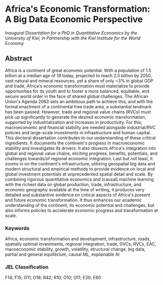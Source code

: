 # Africa's Economic Transformation: A Big Data Economic Perspective

*Inaugural Dissertation for a PhD in Quantitative Economics by the University of Kiel, in Partnership with the Kiel Institute for the World Economy*

## Abstract
Africa is a continent of great economic potential. With a population of 1.5 billion at a median age of 19 today, projected to reach 2.5 billion by 2050, vast natural and mineral resources, yet a share of only ~3% in global GDP and trade, Africa's economic transformation must materialize to provide opportunities for its youth and to foster a more balanced, equitable, and secure world order in the face of shared global challenges. The African Union's Agenda 2063 sets an ambitious path to achieve this, and with the formal enactment of a continental free trade area, a substantial landmark has been passed. However, trade and regional value chains (RVCs) must pick up significantly to generate the desired economic transformation, supported by industrialization and increases in productivity. For this, macroeconomic and financial stability are needed alongside industrial/RVC policies and large-scale investments in infrastructure and human capital. This doctoral dissertation contributes to our understanding of these critical ingredients. It documents the continent's progress in macroeconomic stability and investigates its drivers. It also dissects Africa's integration into global and regional value chains, eliciting progress, benefits, potentials, and challenges towards/of regional economic integration. Last but not least, it zooms in on the continent's infrastructure, utilizing geospatial big data and modern structural and empirical methods to provide evidence on local and global investment potentials at unprecedented spatial detail and scale. By combining rigorous quantitative economics and (causal) machine learning with the richest data on global production, trade, infrastructure, and economic geography available at the time of writing, it produces very detailed and substantive evidence on critical aspects of Africa's present and future economic transformation. It thus enhances our academic understanding of the continent, its economic potential and challenges, but also informs policies to accelerate economic progress and transformation at scale.
### Keywords
Africa, economic transformation and development, infrastructure, roads, spatially optimal investments, regional integration, trade, GVCs, RVCs, EAC, macoeconomic stability, growth, volatility, structural change, big data, partial and general equilibrium, causal ML, explainable AI
### JEL Classification
F14; F15; O11; O18; R42; R10; O10; O11; E30; E60
